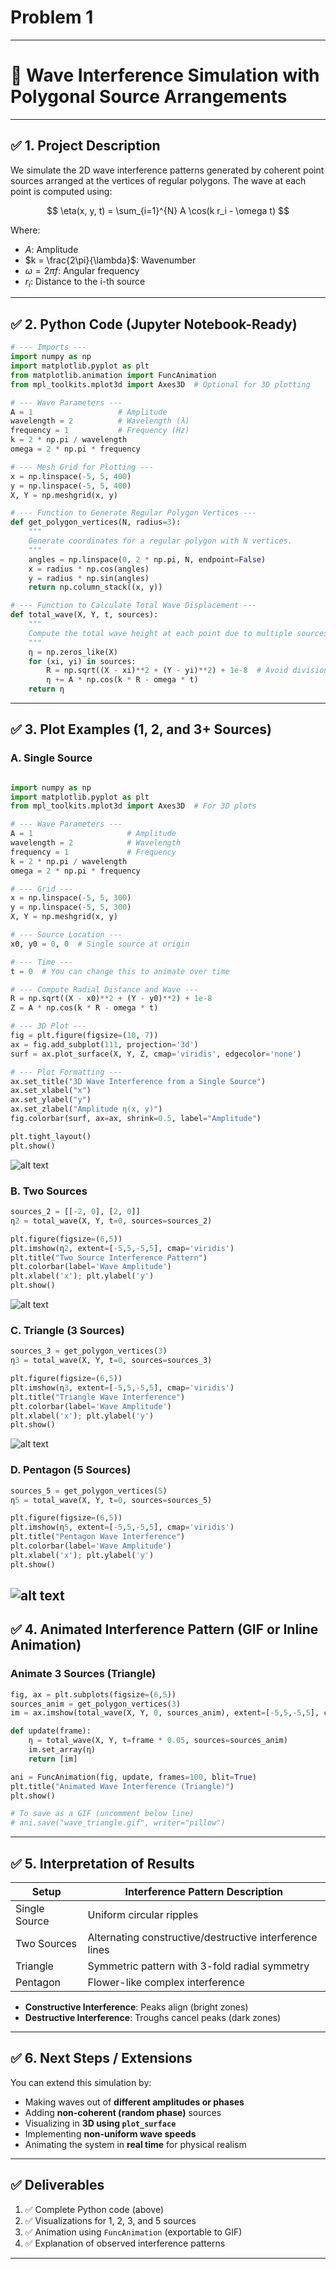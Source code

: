# Problem 1

---

# 🌊 **Wave Interference Simulation with Polygonal Source Arrangements**

---

## ✅ 1. **Project Description**

We simulate the 2D wave interference patterns generated by coherent point sources arranged at the vertices of regular polygons. The wave at each point is computed using:

$$
\eta(x, y, t) = \sum_{i=1}^{N} A \cos(k r_i - \omega t)
$$

Where:

* $A$: Amplitude
* $k = \frac{2\pi}{\lambda}$: Wavenumber
* $\omega = 2\pi f$: Angular frequency
* $r_i$: Distance to the i-th source

---

## ✅ 2. **Python Code (Jupyter Notebook-Ready)**

```python
# --- Imports ---
import numpy as np
import matplotlib.pyplot as plt
from matplotlib.animation import FuncAnimation
from mpl_toolkits.mplot3d import Axes3D  # Optional for 3D plotting

# --- Wave Parameters ---
A = 1                   # Amplitude
wavelength = 2          # Wavelength (λ)
frequency = 1           # Frequency (Hz)
k = 2 * np.pi / wavelength
omega = 2 * np.pi * frequency

# --- Mesh Grid for Plotting ---
x = np.linspace(-5, 5, 400)
y = np.linspace(-5, 5, 400)
X, Y = np.meshgrid(x, y)

# --- Function to Generate Regular Polygon Vertices ---
def get_polygon_vertices(N, radius=3):
    """
    Generate coordinates for a regular polygon with N vertices.
    """
    angles = np.linspace(0, 2 * np.pi, N, endpoint=False)
    x = radius * np.cos(angles)
    y = radius * np.sin(angles)
    return np.column_stack((x, y))

# --- Function to Calculate Total Wave Displacement ---
def total_wave(X, Y, t, sources):
    """
    Compute the total wave height at each point due to multiple sources.
    """
    η = np.zeros_like(X)
    for (xi, yi) in sources:
        R = np.sqrt((X - xi)**2 + (Y - yi)**2) + 1e-8  # Avoid division by 0
        η += A * np.cos(k * R - omega * t)
    return η
```

---

## ✅ 3. **Plot Examples (1, 2, and 3+ Sources)**

### A. **Single Source**

```python 

import numpy as np
import matplotlib.pyplot as plt
from mpl_toolkits.mplot3d import Axes3D  # For 3D plots

# --- Wave Parameters ---
A = 1                     # Amplitude
wavelength = 2            # Wavelength
frequency = 1             # Frequency
k = 2 * np.pi / wavelength
omega = 2 * np.pi * frequency

# --- Grid ---
x = np.linspace(-5, 5, 300)
y = np.linspace(-5, 5, 300)
X, Y = np.meshgrid(x, y)

# --- Source Location ---
x0, y0 = 0, 0  # Single source at origin

# --- Time ---
t = 0  # You can change this to animate over time

# --- Compute Radial Distance and Wave ---
R = np.sqrt((X - x0)**2 + (Y - y0)**2) + 1e-8
Z = A * np.cos(k * R - omega * t)

# --- 3D Plot ---
fig = plt.figure(figsize=(10, 7))
ax = fig.add_subplot(111, projection='3d')
surf = ax.plot_surface(X, Y, Z, cmap='viridis', edgecolor='none')

# --- Plot Formatting ---
ax.set_title("3D Wave Interference from a Single Source")
ax.set_xlabel("x")
ax.set_ylabel("y")
ax.set_zlabel("Amplitude η(x, y)")
fig.colorbar(surf, ax=ax, shrink=0.5, label="Amplitude")

plt.tight_layout()
plt.show()
```

![alt text](image-7.png)

### B. **Two Sources**

```python
sources_2 = [[-2, 0], [2, 0]]
η2 = total_wave(X, Y, t=0, sources=sources_2)

plt.figure(figsize=(6,5))
plt.imshow(η2, extent=[-5,5,-5,5], cmap='viridis')
plt.title("Two Source Interference Pattern")
plt.colorbar(label='Wave Amplitude')
plt.xlabel('x'); plt.ylabel('y')
plt.show()
```

![alt text](image-2.png)

### C. **Triangle (3 Sources)**

```python
sources_3 = get_polygon_vertices(3)
η3 = total_wave(X, Y, t=0, sources=sources_3)

plt.figure(figsize=(6,5))
plt.imshow(η3, extent=[-5,5,-5,5], cmap='viridis')
plt.title("Triangle Wave Interference")
plt.colorbar(label='Wave Amplitude')
plt.xlabel('x'); plt.ylabel('y')
plt.show()
```

![alt text](image-3.png)

### D. **Pentagon (5 Sources)**

```python
sources_5 = get_polygon_vertices(5)
η5 = total_wave(X, Y, t=0, sources=sources_5)

plt.figure(figsize=(6,5))
plt.imshow(η5, extent=[-5,5,-5,5], cmap='viridis')
plt.title("Pentagon Wave Interference")
plt.colorbar(label='Wave Amplitude')
plt.xlabel('x'); plt.ylabel('y')
plt.show()
```


![alt text](image-4.png)
---

## ✅ 4. **Animated Interference Pattern (GIF or Inline Animation)**

### Animate 3 Sources (Triangle)

```python
fig, ax = plt.subplots(figsize=(6,5))
sources_anim = get_polygon_vertices(3)
im = ax.imshow(total_wave(X, Y, 0, sources_anim), extent=[-5,5,-5,5], cmap='plasma', animated=True)

def update(frame):
    η = total_wave(X, Y, t=frame * 0.05, sources=sources_anim)
    im.set_array(η)
    return [im]

ani = FuncAnimation(fig, update, frames=100, blit=True)
plt.title("Animated Wave Interference (Triangle)")
plt.show()

# To save as a GIF (uncomment below line)
# ani.save("wave_triangle.gif", writer="pillow")
```



---

## ✅ 5. **Interpretation of Results**

| Setup         | Interference Pattern Description                        |
| ------------- | ------------------------------------------------------- |
| Single Source | Uniform circular ripples                                |
| Two Sources   | Alternating constructive/destructive interference lines |
| Triangle      | Symmetric pattern with 3-fold radial symmetry           |
| Pentagon      | Flower-like complex interference                        |

* **Constructive Interference**: Peaks align (bright zones)
* **Destructive Interference**: Troughs cancel peaks (dark zones)

---

## ✅ 6. **Next Steps / Extensions**

You can extend this simulation by:

* Making waves out of **different amplitudes or phases**
* Adding **non-coherent (random phase)** sources
* Visualizing in **3D using `plot_surface`**
* Implementing **non-uniform wave speeds**
* Animating the system in **real time** for physical realism

---

## ✅ Deliverables

1. ✅ Complete Python code (above)
2. ✅ Visualizations for 1, 2, 3, and 5 sources
3. ✅ Animation using `FuncAnimation` (exportable to GIF)
4. ✅ Explanation of observed interference patterns

---

